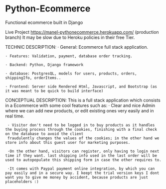 # Python-Ecommerce
Functional ecommerce built in Django

Live Project https://manel-pythonecommerce.herokuapp.com/ (production branch)
It may be slow due to Heroku policies in their free Tier.

TECHNIC DESCRIPTION:
    · General: Ecommerce full stack application.
    
    · Features: Validation, payment, database order tracking.
    
    · Backend: Python, Django framework
    
    · database: PostgresQL, models for users, products, orders, shippingIfo, orderItems..
    
    · Frontend: Server side Rendered Html, Javascript, and Bootstrap (as it was meant to be quick to build interface)


CONCEPTUAL DESCRIPTION:
This is a full stack application which consists in a Ecommerce with some cool features such as:
     · Clear and nice Admin where we can add new products, or edit existing ones very easily and in real time.
     
     · Visitor don't need to be logged in to buy products as it handles the buying process through the cookies, finishing with a final check on the database to avoid the client 
     fraudulently changes the values of the cookies; in the other hand we store info about this guest user for marketing purposes.
     
     ·On the other hand, visitors can register, only having to login next time if they want. last shipping info used in the last order will be used to autopopulate this shipping form in case the other requires to.
     
     ·It comes with Paypal payment online integration, by which you can pay easily and in a secure way. I keept the trial version keys I dont want you to give me money by accident, because products are just placeholders :)
     
